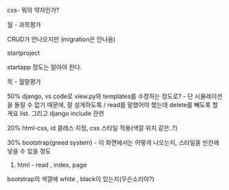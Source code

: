 css- 뭐의 약자인가?

월 - 과목평가

CRUD가 안나오지만 (migration은 안나옴)

startproject

startapp 정도는 알아야 한다.







목 - 월말평가 

50% django, vs code로 view.py와 templates를 수정하는 정도로? - 단 시뮬레이션을 돌릴 수 없기 때문에, 잘 설게하도록 / read를 말했어야 했는데 delete를 빼도록 할게요 list.  그리고 django include 관련

20% html-css, id 클래스 지정, css 스타일 적용(색깔 위치 같은..?)

30% bootstrap(greed system) - 이 화면에서는 어떻게 나오는지, 스타일을 빈칸에 넣을 수 있을 정도



1. html - read , index, page

bootstrap의 색깔에 white , black이 있는지(무슨소리야?)